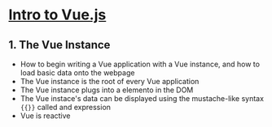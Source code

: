 # [Intro to Vue.js](https://www.vuemastery.com/courses/intro-to-vue-js/vue-instance/)

## 1. The Vue Instance

* How to begin writing a Vue application with a Vue instance, and how to load basic data onto the webpage
* The Vue instance is the root of every Vue application
* The Vue instance plugs into a elemento in the DOM
* The Vue instace's data can be displayed using the mustache-like syntax `{{}}` called and expression
* Vue is reactive